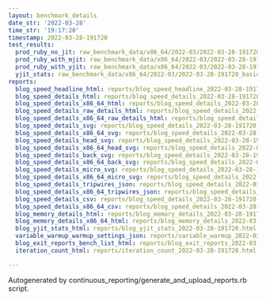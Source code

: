 ```yaml
---
layout: benchmark_details
date_str: '2022-03-28'
time_str: '19:17:20'
timestamp: 2022-03-28-191720
test_results:
  prod_ruby_no_jit: raw_benchmark_data/x86_64/2022-03/2022-03-28-191720_basic_benchmark_prod_ruby_no_jit.json
  prod_ruby_with_mjit: raw_benchmark_data/x86_64/2022-03/2022-03-28-191720_basic_benchmark_prod_ruby_with_mjit.json
  prod_ruby_with_yjit: raw_benchmark_data/x86_64/2022-03/2022-03-28-191720_basic_benchmark_prod_ruby_with_yjit.json
  yjit_stats: raw_benchmark_data/x86_64/2022-03/2022-03-28-191720_basic_benchmark_yjit_stats.json
reports:
  blog_speed_headline_html: reports/blog_speed_headline_2022-03-28-191720.html
  blog_speed_details_html: reports/blog_speed_details_2022-03-28-191720.html
  blog_speed_details_x86_64_html: reports/blog_speed_details_2022-03-28-191720.x86_64.html
  blog_speed_details_raw_details_html: reports/blog_speed_details_2022-03-28-191720.raw_details.html
  blog_speed_details_x86_64_raw_details_html: reports/blog_speed_details_2022-03-28-191720.x86_64.raw_details.html
  blog_speed_details_svg: reports/blog_speed_details_2022-03-28-191720.svg
  blog_speed_details_x86_64_svg: reports/blog_speed_details_2022-03-28-191720.x86_64.svg
  blog_speed_details_head_svg: reports/blog_speed_details_2022-03-28-191720.head.svg
  blog_speed_details_x86_64_head_svg: reports/blog_speed_details_2022-03-28-191720.x86_64.head.svg
  blog_speed_details_back_svg: reports/blog_speed_details_2022-03-28-191720.back.svg
  blog_speed_details_x86_64_back_svg: reports/blog_speed_details_2022-03-28-191720.x86_64.back.svg
  blog_speed_details_micro_svg: reports/blog_speed_details_2022-03-28-191720.micro.svg
  blog_speed_details_x86_64_micro_svg: reports/blog_speed_details_2022-03-28-191720.x86_64.micro.svg
  blog_speed_details_tripwires_json: reports/blog_speed_details_2022-03-28-191720.tripwires.json
  blog_speed_details_x86_64_tripwires_json: reports/blog_speed_details_2022-03-28-191720.x86_64.tripwires.json
  blog_speed_details_csv: reports/blog_speed_details_2022-03-28-191720.csv
  blog_speed_details_x86_64_csv: reports/blog_speed_details_2022-03-28-191720.x86_64.csv
  blog_memory_details_html: reports/blog_memory_details_2022-03-28-191720.html
  blog_memory_details_x86_64_html: reports/blog_memory_details_2022-03-28-191720.x86_64.html
  blog_yjit_stats_html: reports/blog_yjit_stats_2022-03-28-191720.html
  variable_warmup_warmup_settings_json: reports/variable_warmup_2022-03-28-191720.warmup_settings.json
  blog_exit_reports_bench_list_html: reports/blog_exit_reports_2022-03-28-191720.bench_list.html
  iteration_count_html: reports/iteration_count_2022-03-28-191720.html

---
```

Autogenerated by continuous_reporting/generate_and_upload_reports.rb script.
